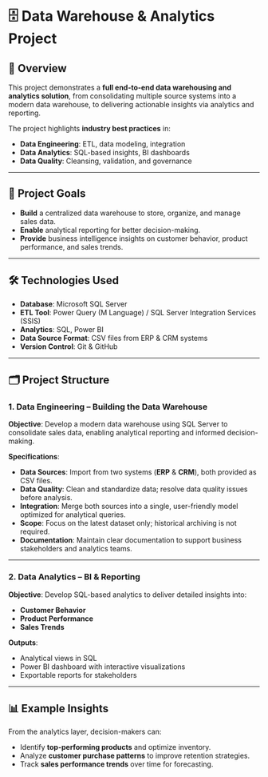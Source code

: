 # 🗄️ Data Warehouse & Analytics Project

## 📌 Overview
This project demonstrates a **full end-to-end data warehousing and analytics solution**, from consolidating multiple source systems into a modern data warehouse, to delivering actionable insights via analytics and reporting.

The project highlights **industry best practices** in:
- **Data Engineering**: ETL, data modeling, integration
- **Data Analytics**: SQL-based insights, BI dashboards
- **Data Quality**: Cleansing, validation, and governance

---

## 🎯 Project Goals
- **Build** a centralized data warehouse to store, organize, and manage sales data.
- **Enable** analytical reporting for better decision-making.
- **Provide** business intelligence insights on customer behavior, product performance, and sales trends.

---

## 🛠️ Technologies Used
- **Database**: Microsoft SQL Server
- **ETL Tool**: Power Query (M Language) / SQL Server Integration Services (SSIS)
- **Analytics**: SQL, Power BI
- **Data Source Format**: CSV files from ERP & CRM systems
- **Version Control**: Git & GitHub

---

## 🗂️ Project Structure

### 1. **Data Engineering – Building the Data Warehouse**
**Objective**: Develop a modern data warehouse using SQL Server to consolidate sales data, enabling analytical reporting and informed decision-making.

**Specifications**:
- **Data Sources**: Import from two systems (**ERP** & **CRM**), both provided as CSV files.
- **Data Quality**: Clean and standardize data; resolve data quality issues before analysis.
- **Integration**: Merge both sources into a single, user-friendly model optimized for analytical queries.
- **Scope**: Focus on the latest dataset only; historical archiving is not required.
- **Documentation**: Maintain clear documentation to support business stakeholders and analytics teams.

---

### 2. **Data Analytics – BI & Reporting**
**Objective**: Develop SQL-based analytics to deliver detailed insights into:
- **Customer Behavior**
- **Product Performance**
- **Sales Trends**

**Outputs**:
- Analytical views in SQL
- Power BI dashboard with interactive visualizations
- Exportable reports for stakeholders

---

## 📊 Example Insights
From the analytics layer, decision-makers can:
- Identify **top-performing products** and optimize inventory.
- Analyze **customer purchase patterns** to improve retention strategies.
- Track **sales performance trends** over time for forecasting.


